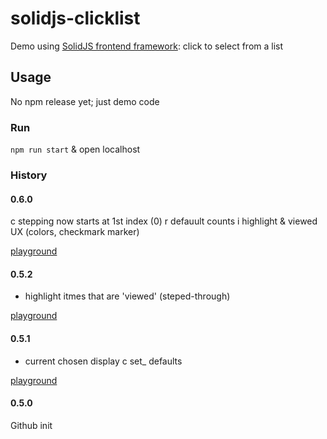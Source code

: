 # solidjs-clicklist
Demo using [SolidJS frontend framework](https://www.solidjs.com/):
click to select from a list

## Usage

No npm release yet; just demo code

### Run

`npm run start` & open localhost

### History

#### 0.6.0

c stepping now starts at 1st index (0)
r defauult counts
i highlight & viewed UX (colors, checkmark marker)

[playground](https://playground.solidjs.com/?hash=702499126&version=1.3.13)

#### 0.5.2

+ highlight itmes that are 'viewed' (steped-through)

[playground](https://playground.solidjs.com/?hash=233703614&version=1.3.13)

#### 0.5.1

+ current chosen display
c set_ defaults

[playground](https://playground.solidjs.com/?hash=-278778309&version=1.3.13)

#### 0.5.0

Github init

